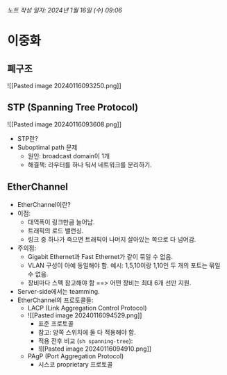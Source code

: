 *노트 작성 일자: 2024년 1월 16일 (수) 09:06*
# 이중화
## 폐구조
![[Pasted image 20240116093250.png]]
## STP (Spanning Tree Protocol)
![[Pasted image 20240116093608.png]]
- STP란?
- Suboptimal path 문제
	- 원인: broadcast domain이 1개
	- 해결책: 라우터를 하나 둬서 네트워크를 분리하기.
## EtherChannel
- EtherChannel이란?
- 이점:
	- 대역폭이 링크만큼 늘어남.
	- 트래픽의 로드 밸런싱.
	- 링크 중 하나가 죽으면 트래픽이 나머지 살아있는 쪽으로 다 넘어감.
- 주의점:
	- Gigabit Ethernet과 Fast Ethernet가 같이 묶일 수 없음.
	- VLAN 구성이 아예 동일해야 함. 예시: 1,5,10이랑 1,10인 두 개의 포트는 묶일 수 없음.
	- 장비마다 스펙 참고해야 함 ==> 어떤 장비는 최대 6개 선만 지원.
- Server-side에서는 teamming.
- EtherChannel의 프로토콜들:
	- LACP (Link Aggregation Control Protocol)
	- ![[Pasted image 20240116094529.png]]
		- 표준 프로토콜
		- 참고: 양쪽 스위치에 둘 다 적용해야 함.
		- 적용 전후 비교 (`sh spanning-tree`):
		- ![[Pasted image 20240116094910.png]]
	- PAgP (Port Aggregation Protocol)
		- 시스코 proprietary 프로토콜
